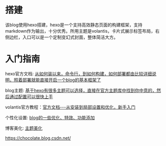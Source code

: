 # 搭建
该blog使用hexo搭建，hexo是一个支持高效静态页面的构建框架，支持markdown作为输出，十分优秀。所用主题是volantis，卡片式展示标签布局，右侧边栏，入口可以是一个定制变幻式封面，整体简洁大方。

# 入门指南
hexo官方文档: [从如何装以来，命令行，到如何构建，如何部署都由比较详细说明，照着部署就能直接开启一个blog的基本框架了](https://hexo.io/zh-cn/docs/)

blog主题: [基于hexo有很多主题可以选择，直接在官方主题库中找到你中意的，然后通过配置可以很快上手](https://hexo.io/themes/)

volantis官方教程：[官方文档---从安装到局部设置和优化，新手入门](https://volantis.js.org/getting-started/)

个性化设置: [blog的一些优化、特效、功能添加](https://www.itrhx.com/2018/08/27/A04-Hexo-blog-topic-personalization/)

博客美化: [主题美化](http://yearito.cn/posts/hexo-theme-beautify.html)

https://chocolate.blog.csdn.net/